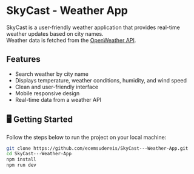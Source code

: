 # SkyCast - Weather App

SkyCast is a user-friendly weather application that provides real-time weather updates based on city names.  
Weather data is fetched from the [OpenWeather API](https://openweathermap.org/).

## Features

- Search weather by city name
- Displays temperature, weather conditions, humidity, and wind speed
- Clean and user-friendly interface
- Mobile responsive design
- Real-time data from a weather API

## 🖥️ Getting Started

Follow the steps below to run the project on your local machine:

```bash
git clone https://github.com/ecemsudereis/SkyCast---Weather-App.git
cd SkyCast---Weather-App
npm install
npm run dev
